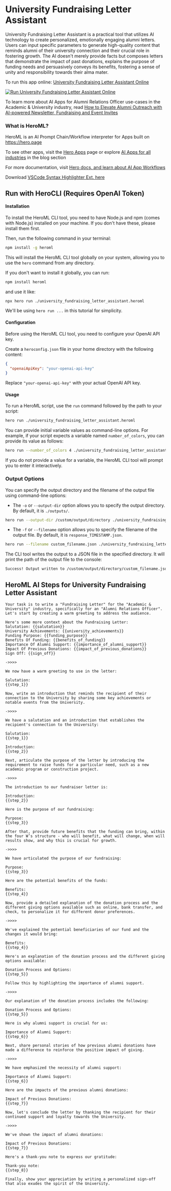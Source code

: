 # University Fundraising Letter Assistant

University Fundraising Letter Assistant is a practical tool that utilizes AI technology to create personalized, emotionally engaging alumni letters. Users can input specific parameters to generate high-quality content that reminds alumni of their university connection and their crucial role in fostering growth. The AI doesn't merely provide facts but composes letters that demonstrate the impact of past donations, explains the purpose of funding needs and persuasively conveys its benefits, fostering a sense of unity and responsibility towards their alma mater.

To run this app online: [University Fundraising Letter Assistant Online](https://hero.page/app/university-fundraising-letter-assistant-personalized-alumni-fundraising-letters/M3Pz9UWZIHvCYiF7iLtm)

[![Run University Fundraising Letter Assistant Online](/assets/run.svg)](https://hero.page/app/university-fundraising-letter-assistant-personalized-alumni-fundraising-letters/M3Pz9UWZIHvCYiF7iLtm)

To learn more about AI Apps for Alumni Relations Officer use-cases in the Academic & University industry, read [How to Elevate Alumni Outreach with AI-powered Newsletter, Fundraising and Event Invites](https://hero.page/blog/ai/academic-and-university/how-to-elevate-alumni-outreach-with-ai-powered-newsletter-fundraising-and-event-invites/170710)

### What is HeroML?
HeroML is an AI Prompt Chain/Workflow interpreter for Apps built on https://hero.page 

To see other apps, visit the [Hero Apps](https://hero.page/apps) page or explore [AI Apps for all industries](https://hero.page/blog) in the blog section

For more documentation, visit [Hero docs, and learn about AI App Workflows](https://hero.page/tutorials/introduction-to-heroml)

Download [VSCode Syntax Highlighter Ext. here](https://marketplace.visualstudio.com/items?itemName=hero-page.heroml)

## Run with HeroCLI (Requires OpenAI Token)

#### Installation

To install the HeroML CLI tool, you need to have Node.js and npm (comes with Node.js) installed on your machine. If you don't have these, please install them first. 

Then, run the following command in your terminal:

```bash
npm install -g heroml
```

This will install the HeroML CLI tool globally on your system, allowing you to use the `hero` command from any directory.

If you don't want to install it globally, you can run:

```bash
npm install heroml
```

and use it like:

```bash
npx hero run ./university_fundraising_letter_assistant.heroml
```

We'll be using `hero run ...` in this tutorial for simplicity.

#### Configuration

Before using the HeroML CLI tool, you need to configure your OpenAI API key. 

Create a `heroconfig.json` file in your home directory with the following content:

```json
{
  "openaiApiKey": "your-openai-api-key"
}
```

Replace `"your-openai-api-key"` with your actual OpenAI API key.

#### Usage

To run a HeroML script, use the `run` command followed by the path to your script:

```bash
hero run ./university_fundraising_letter_assistant.heroml
```

You can provide initial variable values as command-line options. For example, if your script expects a variable named `number_of_colors`, you can provide its value as follows:

```bash
hero run --number_of_colors 4 ./university_fundraising_letter_assistant.heroml
```

If you do not provide a value for a variable, the HeroML CLI tool will prompt you to enter it interactively.

### Output Options

You can specify the output directory and the filename of the output file using command-line options:

- The `-o` or `--output-dir` option allows you to specify the output directory. By default, it is `./outputs/`.

```bash
hero run --output-dir /custom/output/directory ./university_fundraising_letter_assistant.heroml
```

- The `-f` or `--filename` option allows you to specify the filename of the output file. By default, it is `response_TIMESTAMP.json`.

```bash
hero run --filename custom_filename.json ./university_fundraising_letter_assistant.heroml
```

The CLI tool writes the output to a JSON file in the specified directory. It will print the path of the output file to the console:

```bash
Success! Output written to /custom/output/directory/custom_filename.json
```


## HeroML AI Steps for University Fundraising Letter Assistant
```
Your task is to write a "Fundraising Letter" for the "Academic & University" industry, specifically for an "Alumni Relations Officer". 
Let's start by creating a warm greeting to address the audience.

Here's some more context about the Fundraising Letter:
Salutation: {{salutation}}
University Achievements: {{university_achievements}}
Funding Purpose: {{funding_purpose}}
Benefits Of Funding: {{benefits_of_funding}}
Importance Of Alumni Support: {{importance_of_alumni_support}}
Impact Of Previous Donations: {{impact_of_previous_donations}}
Sign Off: {{sign_off}}

->>>>

We now have a warm greeting to use in the letter:

Salutation:
{{step_1}}

Now, write an introduction that reminds the recipient of their connection to the University by sharing some key achievements or notable events from the University.

->>>>

We have a salutation and an introduction that establishes the recipient's connection to the University:

Salutation:
{{step_1}}

Introduction:
{{step_2}}

Next, articulate the purpose of the letter by introducing the requirement to raise funds for a particular need, such as a new academic program or construction project.

->>>>

The introduction to our fundraiser letter is:

Introduction:
{{step_2}}

Here is the purpose of our fundraising:

Purpose:
{{step_3}}

After that, provide future benefits that the funding can bring, within the four W’s structure - who will benefit, what will change, when will results show, and why this is crucial for growth.

->>>>

We have articulated the purpose of our fundraising:

Purpose:
{{step_3}}

Here are the potential benefits of the funds:

Benefits:
{{step_4}}

Now, provide a detailed explanation of the donation process and the different giving options available such as online, bank transfer, and check, to personalize it for different donor preferences.

->>>>

We've explained the potential beneficiaries of our fund and the changes it would bring:

Benefits:
{{step_4}}

Here's an explanation of the donation process and the different giving options available:

Donation Process and Options:
{{step_5}}

Follow this by highlighting the importance of alumni support.

->>>>

Our explanation of the donation process includes the following:

Donation Process and Options:
{{step_5}}

Here is why alumni support is crucial for us:

Importance of Alumni Support:
{{step_6}}

Next, share personal stories of how previous alumni donations have made a difference to reinforce the positive impact of giving.

->>>>

We have emphasized the necessity of alumni support:

Importance of Alumni Support:
{{step_6}}

Here are the impacts of the previous alumni donations:

Impact of Previous Donations:
{{step_7}}

Now, let's conclude the letter by thanking the recipient for their continued support and loyalty towards the University.

->>>>

We've shown the impact of alumni donations:

Impact of Previous Donations:
{{step_7}}

Here's a thank-you note to express our gratitude:

Thank-you note:
{{step_8}}

Finally, show your appreciation by writing a personalized sign-off that also exudes the spirit of the University.


```

